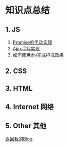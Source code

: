 # 知识点总结


## 1. JS
1. [Promise的手动实现](https://github.com/law-chain-hot/Blog/issues/3)
2. [Ajax手写实现](https://github.com/law-chain-hot/Blog/issues/4)
3. [如何使用div完成拖拽效果](https://github.com/law-chain-hot/Blog/issues/2)




## 2. CSS





## 3. HTML



## 4. Internet 网络





## 5. Other 其他

















[返回我的Blog](https://github.com/law-chain-hot/Blog)  